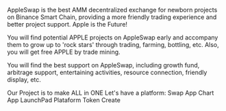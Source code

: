 AppleSwap is the best AMM decentralized exchange for newborn projects on Binance Smart Chain, providing a more friendly trading experience and better project support.
Apple is the Future!

You will find potential APPLE projects on AppleSwap early and accompany them to grow up to 'rock stars' through trading, farming, bottling, etc. Also, you will get free APPLE by trade mining.

You will find the best support on AppleSwap, including growth fund, arbitrage support, entertaining activities, resource connection, friendly display, etc.

Our Project is to make ALL in ONE
Let's have a platform:
Swap App
Chart App
LaunchPad
Plataform Token Create
